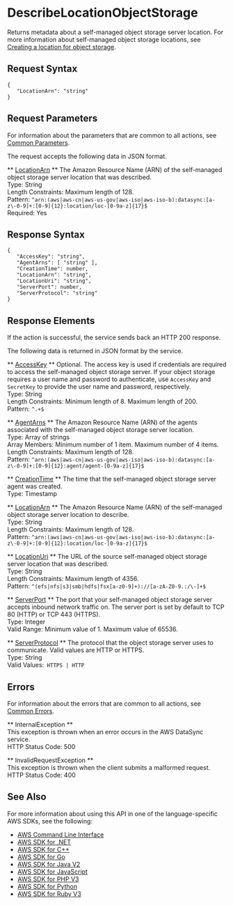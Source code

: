 # DescribeLocationObjectStorage<a name="API_DescribeLocationObjectStorage"></a>

Returns metadata about a self\-managed object storage server location\. For more information about self\-managed object storage locations, see [Creating a location for object storage](https://docs.aws.amazon.com/datasync/latest/userguide/create-object-location.html)\.

## Request Syntax<a name="API_DescribeLocationObjectStorage_RequestSyntax"></a>

```
{
   "LocationArn": "string"
}
```

## Request Parameters<a name="API_DescribeLocationObjectStorage_RequestParameters"></a>

For information about the parameters that are common to all actions, see [Common Parameters](CommonParameters.md)\.

The request accepts the following data in JSON format\.

 ** [LocationArn](#API_DescribeLocationObjectStorage_RequestSyntax) **   <a name="DataSync-DescribeLocationObjectStorage-request-LocationArn"></a>
The Amazon Resource Name \(ARN\) of the self\-managed object storage server location that was described\.  
Type: String  
Length Constraints: Maximum length of 128\.  
Pattern: `^arn:(aws|aws-cn|aws-us-gov|aws-iso|aws-iso-b):datasync:[a-z\-0-9]+:[0-9]{12}:location/loc-[0-9a-z]{17}$`   
Required: Yes

## Response Syntax<a name="API_DescribeLocationObjectStorage_ResponseSyntax"></a>

```
{
   "AccessKey": "string",
   "AgentArns": [ "string" ],
   "CreationTime": number,
   "LocationArn": "string",
   "LocationUri": "string",
   "ServerPort": number,
   "ServerProtocol": "string"
}
```

## Response Elements<a name="API_DescribeLocationObjectStorage_ResponseElements"></a>

If the action is successful, the service sends back an HTTP 200 response\.

The following data is returned in JSON format by the service\.

 ** [AccessKey](#API_DescribeLocationObjectStorage_ResponseSyntax) **   <a name="DataSync-DescribeLocationObjectStorage-response-AccessKey"></a>
Optional\. The access key is used if credentials are required to access the self\-managed object storage server\. If your object storage requires a user name and password to authenticate, use `AccessKey` and `SecretKey` to provide the user name and password, respectively\.  
Type: String  
Length Constraints: Minimum length of 8\. Maximum length of 200\.  
Pattern: `^.+$` 

 ** [AgentArns](#API_DescribeLocationObjectStorage_ResponseSyntax) **   <a name="DataSync-DescribeLocationObjectStorage-response-AgentArns"></a>
The Amazon Resource Name \(ARN\) of the agents associated with the self\-managed object storage server location\.  
Type: Array of strings  
Array Members: Minimum number of 1 item\. Maximum number of 4 items\.  
Length Constraints: Maximum length of 128\.  
Pattern: `^arn:(aws|aws-cn|aws-us-gov|aws-iso|aws-iso-b):datasync:[a-z\-0-9]+:[0-9]{12}:agent/agent-[0-9a-z]{17}$` 

 ** [CreationTime](#API_DescribeLocationObjectStorage_ResponseSyntax) **   <a name="DataSync-DescribeLocationObjectStorage-response-CreationTime"></a>
The time that the self\-managed object storage server agent was created\.  
Type: Timestamp

 ** [LocationArn](#API_DescribeLocationObjectStorage_ResponseSyntax) **   <a name="DataSync-DescribeLocationObjectStorage-response-LocationArn"></a>
The Amazon Resource Name \(ARN\) of the self\-managed object storage server location to describe\.  
Type: String  
Length Constraints: Maximum length of 128\.  
Pattern: `^arn:(aws|aws-cn|aws-us-gov|aws-iso|aws-iso-b):datasync:[a-z\-0-9]+:[0-9]{12}:location/loc-[0-9a-z]{17}$` 

 ** [LocationUri](#API_DescribeLocationObjectStorage_ResponseSyntax) **   <a name="DataSync-DescribeLocationObjectStorage-response-LocationUri"></a>
The URL of the source self\-managed object storage server location that was described\.  
Type: String  
Length Constraints: Maximum length of 4356\.  
Pattern: `^(efs|nfs|s3|smb|hdfs|fsx[a-z0-9]+)://[a-zA-Z0-9.:/\-]+$` 

 ** [ServerPort](#API_DescribeLocationObjectStorage_ResponseSyntax) **   <a name="DataSync-DescribeLocationObjectStorage-response-ServerPort"></a>
The port that your self\-managed object storage server accepts inbound network traffic on\. The server port is set by default to TCP 80 \(HTTP\) or TCP 443 \(HTTPS\)\.  
Type: Integer  
Valid Range: Minimum value of 1\. Maximum value of 65536\.

 ** [ServerProtocol](#API_DescribeLocationObjectStorage_ResponseSyntax) **   <a name="DataSync-DescribeLocationObjectStorage-response-ServerProtocol"></a>
The protocol that the object storage server uses to communicate\. Valid values are HTTP or HTTPS\.  
Type: String  
Valid Values:` HTTPS | HTTP` 

## Errors<a name="API_DescribeLocationObjectStorage_Errors"></a>

For information about the errors that are common to all actions, see [Common Errors](CommonErrors.md)\.

 ** InternalException **   
This exception is thrown when an error occurs in the AWS DataSync service\.  
HTTP Status Code: 500

 ** InvalidRequestException **   
This exception is thrown when the client submits a malformed request\.  
HTTP Status Code: 400

## See Also<a name="API_DescribeLocationObjectStorage_SeeAlso"></a>

For more information about using this API in one of the language\-specific AWS SDKs, see the following:
+  [AWS Command Line Interface](https://docs.aws.amazon.com/goto/aws-cli/datasync-2018-11-09/DescribeLocationObjectStorage) 
+  [AWS SDK for \.NET](https://docs.aws.amazon.com/goto/DotNetSDKV3/datasync-2018-11-09/DescribeLocationObjectStorage) 
+  [AWS SDK for C\+\+](https://docs.aws.amazon.com/goto/SdkForCpp/datasync-2018-11-09/DescribeLocationObjectStorage) 
+  [AWS SDK for Go](https://docs.aws.amazon.com/goto/SdkForGoV1/datasync-2018-11-09/DescribeLocationObjectStorage) 
+  [AWS SDK for Java V2](https://docs.aws.amazon.com/goto/SdkForJavaV2/datasync-2018-11-09/DescribeLocationObjectStorage) 
+  [AWS SDK for JavaScript](https://docs.aws.amazon.com/goto/AWSJavaScriptSDK/datasync-2018-11-09/DescribeLocationObjectStorage) 
+  [AWS SDK for PHP V3](https://docs.aws.amazon.com/goto/SdkForPHPV3/datasync-2018-11-09/DescribeLocationObjectStorage) 
+  [AWS SDK for Python](https://docs.aws.amazon.com/goto/boto3/datasync-2018-11-09/DescribeLocationObjectStorage) 
+  [AWS SDK for Ruby V3](https://docs.aws.amazon.com/goto/SdkForRubyV3/datasync-2018-11-09/DescribeLocationObjectStorage) 